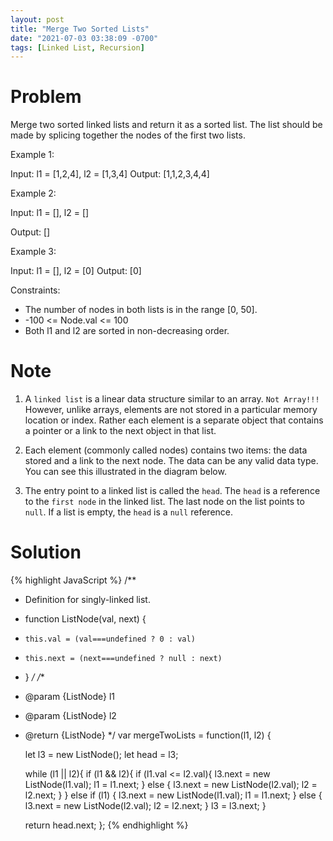 ```yaml
---
layout: post
title: "Merge Two Sorted Lists"
date: "2021-07-03 03:38:09 -0700"
tags: [Linked List, Recursion]
---
```


# Problem

Merge two sorted linked lists and return it as a sorted list. The list should be made by splicing together the nodes of the first two lists.

Example 1:

Input: l1 = [1,2,4], l2 = [1,3,4]
Output: [1,1,2,3,4,4]

Example 2:

Input: l1 = [], l2 = []

Output: []

Example 3:

Input: l1 = [], l2 = [0]
Output: [0]
 

Constraints:

- The number of nodes in both lists is in the range [0, 50].
- -100 <= Node.val <= 100
- Both l1 and l2 are sorted in non-decreasing order.

# Note

1. A `linked list` is a linear data structure similar to an array. `Not Array!!!` However, unlike arrays, elements are not stored in a particular memory location or index. Rather each element is a separate object that contains a pointer or a link to the next object in that list.

2. Each element (commonly called nodes) contains two items: the data stored and a link to the next node. The data can be any valid data type. You can see this illustrated in the diagram below.

3. The entry point to a linked list is called the `head`. The `head` is a reference to the `first node` in the linked list. The last node on the list points to `null`. If a list is empty, the `head` is a `null` reference.

# Solution

{% highlight JavaScript %}
/**
 * Definition for singly-linked list.
 * function ListNode(val, next) {
 *     this.val = (val===undefined ? 0 : val)
 *     this.next = (next===undefined ? null : next)
 * }
 */
/**
 * @param {ListNode} l1
 * @param {ListNode} l2
 * @return {ListNode}
 */
var mergeTwoLists = function(l1, l2) {
    
    let l3 = new ListNode();
    let head = l3;
    
    
    while (l1 || l2){
        if (l1 && l2){
            if (l1.val <= l2.val){
                l3.next = new ListNode(l1.val);
                l1 = l1.next;
            } 
            else {
                l3.next = new ListNode(l2.val);
                l2 = l2.next;
            }
        } 
        else if (l1) {
            l3.next = new ListNode(l1.val);
            l1 = l1.next;
        }
        else {
            l3.next = new ListNode(l2.val);
            l2 = l2.next;
        }
        l3 = l3.next;
    }
    


    return head.next;
};
{% endhighlight %}